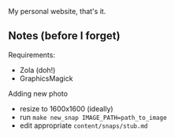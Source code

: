 My personal website, that's it. 

## Notes (before I forget)

Requirements:
- Zola (doh!)
- GraphicsMagick

Adding new photo

- resize to 1600x1600 (ideally)
- run `make new_snap IMAGE_PATH=path_to_image`
- edit appropriate `content/snaps/stub.md`

